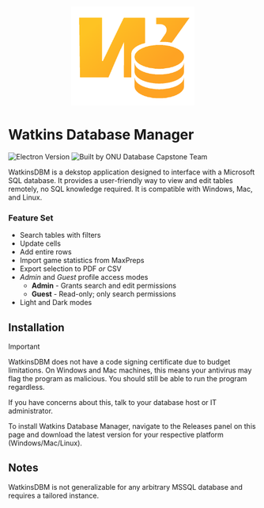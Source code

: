 <p align="center">
    <img src='https://github.com/Glojam/WatkinsDBM/blob/main/resources/icon.png' alt='WatkinsDBM Logo' width="250" height="200"/>
</p>

# Watkins Database Manager
![Electron Version](https://img.shields.io/badge/Electron-3.22.0-blue)
![Built by ONU Database Capstone Team](https://img.shields.io/badge/Built%20by-ONU%20Database%20Capstone%20Team-orange)

WatkinsDBM is a dekstop application designed to interface with a Microsoft SQL database. It provides a user-friendly way to view and edit tables remotely, no SQL knowledge required. It is compatible with Windows, Mac, and Linux.

### Feature Set
- Search tables with filters
- Update cells
- Add entire rows
- Import game statistics from MaxPreps
- Export selection to PDF *or* CSV
- *Admin* and *Guest* profile access modes
  - **Admin** - Grants search and edit permissions
  - **Guest** - Read-only; only search permissions
- Light and Dark modes

## Installation
> [!IMPORTANT]
> WatkinsDBM does not have a code signing certificate due to budget limitations.
> On Windows and Mac machines, this means your antivirus may flag the program as malicious. You should still be able to run the program regardless.
> 
> If you have concerns about this, talk to your database host or IT administrator.

To install Watkins Database Manager, navigate to the Releases panel on this page and download the latest version for your respective platform (Windows/Mac/Linux).

## Notes
WatkinsDBM is not generalizable for any arbitrary MSSQL database and requires a tailored instance.
